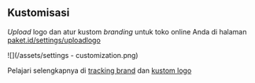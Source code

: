 ## Kustomisasi

_Upload_ logo dan atur kustom _branding_ untuk toko online Anda di halaman [paket.id/settings/uploadlogo](https://paket.id/settings/uploadlogo)

![](/assets/settings - customization.png)

Pelajari selengkapnya di [tracking brand](tracking-brand.md) dan [kustom logo](logo-kustom.md)

